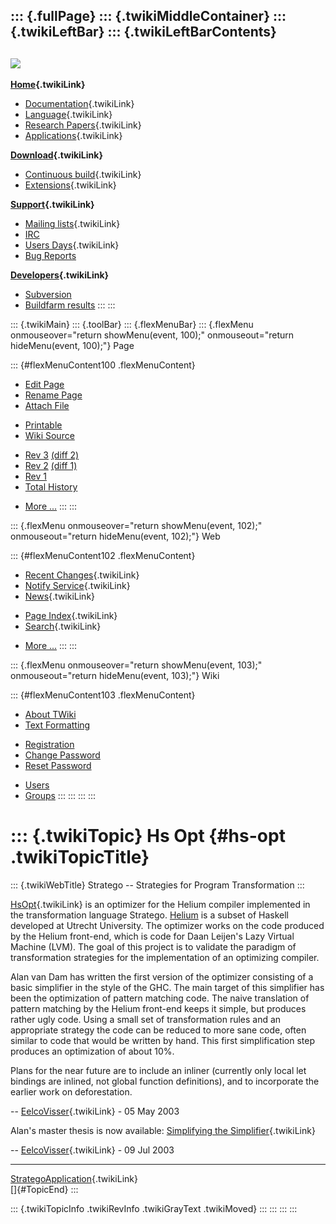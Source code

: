 ::: {.fullPage}
::: {.twikiMiddleContainer}
::: {.twikiLeftBar}
::: {.twikiLeftBarContents}
  ----------------------------------------------------------------------------------
  [![](../pub/Stratego/StrategoLogo/StrategoLogoTextlessWhite-100px.png)](WebHome)
  ----------------------------------------------------------------------------------

**[Home](WebHome){.twikiLink}**

-   [Documentation](StrategoDocumentation){.twikiLink}
-   [Language](StrategoLanguage){.twikiLink}
-   [Research Papers](StrategoPublications){.twikiLink}
-   [Applications](StrategoApplication){.twikiLink}

**[Download](StrategoDownload){.twikiLink}**

-   [Continuous build](ContinuousBuild){.twikiLink}
-   [Extensions](AdditionalPackageDownload){.twikiLink}

**[Support](StrategoSupport){.twikiLink}**

-   [Mailing lists](MailingList){.twikiLink}
-   [IRC](irc://irc.freenode.net/#stratego)
-   [Users Days](StrategoUsersDay){.twikiLink}
-   [Bug Reports](http://yellowgrass.org/project/StrategoXT)

**[Developers](StrategoDev){.twikiLink}**

-   [Subversion](https://svn.strategoxt.org/repos/StrategoXT/strategoxt/trunk)
-   [Buildfarm
    results](http://hydra.nixos.org/jobset/strategoxt/strategoxt-release/all)
:::
:::

::: {.twikiMain}
::: {.toolBar}
::: {.flexMenuBar}
::: {.flexMenu onmouseover="return showMenu(event, 100);" onmouseout="return hideMenu(event, 100);"}
Page

::: {#flexMenuContent100 .flexMenuContent}
-   [Edit
    Page](http://www.program-transformation.org/edit/Stratego/HsOpt?t=1536825467)
-   [Rename
    Page](http://www.program-transformation.org/rename/Stratego/HsOpt)
-   [Attach
    File](http://www.program-transformation.org/attach/Stratego/HsOpt)

<!-- -->

-   [Printable](http://www.program-transformation.org/view/Stratego/HsOpt?skin=print.pattern)
-   [Wiki
    Source](http://www.program-transformation.org/view/Stratego/HsOpt?skin=text&raw=on&contenttype=text/plain)

<!-- -->

-   [Rev
    3](http://www.program-transformation.org/view/Stratego/HsOpt?rev=1.3)
    [(diff 2)](http://www.program-transformation.org/rdiff/Stratego/HsOpt?rev1=1.3&rev2=1.2)
-   [Rev
    2](http://www.program-transformation.org/view/Stratego/HsOpt?rev=1.2)
    [(diff 1)](http://www.program-transformation.org/rdiff/Stratego/HsOpt?rev1=1.2&rev2=1.1)
-   [Rev
    1](http://www.program-transformation.org/view/Stratego/HsOpt?rev=1.1)
-   [Total
    History](http://www.program-transformation.org/rdiff/Stratego/HsOpt)

<!-- -->

-   [More
    \...](http://www.program-transformation.org/oops/Stratego/HsOpt?template=oopsmore&param1=1.3&param2=1.3)
:::
:::

::: {.flexMenu onmouseover="return showMenu(event, 102);" onmouseout="return hideMenu(event, 102);"}
Web

::: {#flexMenuContent102 .flexMenuContent}
-   [Recent Changes](WebChanges){.twikiLink}
-   [Notify Service](WebNotify){.twikiLink}
-   [News](WebNews){.twikiLink}

<!-- -->

-   [Page Index](WebIndex){.twikiLink}
-   [Search](WebSearch){.twikiLink}

<!-- -->

-   [More
    \...](http://www.program-transformation.org/oops/Stratego/HsOpt?template=oopsmore&param1=1.3&param2=1.3)
:::
:::

::: {.flexMenu onmouseover="return showMenu(event, 103);" onmouseout="return hideMenu(event, 103);"}
Wiki

::: {#flexMenuContent103 .flexMenuContent}
-   [About
    TWiki](http://www.program-transformation.org/view/TWiki/WebHome)
-   [Text
    Formatting](http://www.program-transformation.org/view/TWiki/TextFormattingRules)

<!-- -->

-   [Registration](http://www.program-transformation.org/view/TWiki/TWikiRegistration)
-   [Change
    Password](http://www.program-transformation.org/view/TWiki/ChangePassword)
-   [Reset
    Password](http://www.program-transformation.org/view/TWiki/ResetPassword)

<!-- -->

-   [Users](http://www.program-transformation.org/view/Main/TWikiUsers)
-   [Groups](http://www.program-transformation.org/view/Main/TWikiGroups)
:::
:::
:::
:::

::: {.twikiTopic}
Hs Opt {#hs-opt .twikiTopicTitle}
======

::: {.twikiWebTitle}
Stratego \-- Strategies for Program Transformation
:::

[HsOpt](HsOpt){.twikiLink} is an optimizer for the Helium compiler
implemented in the transformation language Stratego.
[Helium](http://www.cs.uu.nl/~afie/helium/) is a subset of Haskell
developed at Utrecht University. The optimizer works on the code
produced by the Helium front-end, which is code for Daan Leijen\'s Lazy
Virtual Machine (LVM). The goal of this project is to validate the
paradigm of transformation strategies for the implementation of an
optimizing compiler.

Alan van Dam has written the first version of the optimizer consisting
of a basic simplifier in the style of the GHC. The main target of this
simplifier has been the optimization of pattern matching code. The naive
translation of pattern matching by the Helium front-end keeps it simple,
but produces rather ugly code. Using a small set of transformation rules
and an appropriate strategy the code can be reduced to more sane code,
often similar to code that would be written by hand. This first
simplification step produces an optimization of about 10%.

Plans for the near future are to include an inliner (currently only
local let bindings are inlined, not global function definitions), and to
incorporate the earlier work on deforestation.

\-- [EelcoVisser](../Main/EelcoVisser){.twikiLink} - 05 May 2003

Alan\'s master thesis is now available: [Simplifying the
Simplifier](SimplifyingTheSimplifier){.twikiLink}

\-- [EelcoVisser](../Main/EelcoVisser){.twikiLink} - 09 Jul 2003

------------------------------------------------------------------------

[StrategoApplication](StrategoApplication){.twikiLink}\
[]{#TopicEnd}
:::

::: {.twikiTopicInfo .twikiRevInfo .twikiGrayText .twikiMoved}
:::
:::
:::
:::
